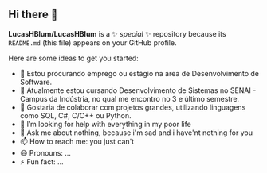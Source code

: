 ## Hi there 👋


**LucasHBlum/LucasHBlum** is a ✨ _special_ ✨ repository because its `README.md` (this file) appears on your GitHub profile.

Here are some ideas to get you started:

- 🔭 Estou procurando emprego ou estágio na área de Desenvolvimento de Software.
- 🌱 Atualmente estou cursando Desenvolvimento de Sistemas no SENAI - Campus da Indústria, no qual me encontro no 3 e último semestre.
- 👯 Gostaria de colaborar com projetos grandes, utilizando linguagens como SQL, C#, C/C++ ou Python.
- 🤔 I’m looking for help with everything in my poor life
- 💬 Ask me about nothing, because i'm sad and i have'nt nothing for you
- 📫 How to reach me: you just can't
- 😄 Pronouns: ...
- ⚡ Fun fact: ...

